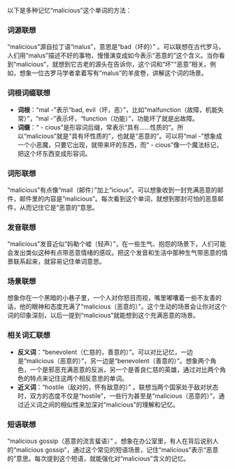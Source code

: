 以下是多种记忆“malicious”这个单词的方法：

### 词源联想
“malicious”源自拉丁语“malus”，意思是“bad（坏的）” 。可以联想在古代罗马，人们用“malus”描述不好的事物，慢慢演变成如今表示“恶意的”这个含义。当你看到“malicious”，就想到它古老的源头在告诉你，这个词和“坏”“恶意”相关。例如，想象一位古罗马学者拿着写有“malus”的羊皮卷，讲解这个词的场景。

### 词根词缀联想
 - **词根**：“mal -”表示“bad, evil（坏，恶）”，比如“malfunction（故障，机能失常）”，“mal -”表示坏，“function（功能）”，功能坏了就是出故障。
 - **词缀**：“ - cious”是形容词后缀，常表示“具有……性质的”。所以“malicious”就是“具有坏性质的”，也就是“恶意的”。可以将“mal -”想象成一个小恶魔，只要它出现，就带来坏的东西，而“ - cious”像一个魔法标记，把这个坏东西变成形容词。 

### 词形联想
“malicious”有点像“mail（邮件）”加上“icious”。可以想象收到一封充满恶意的邮件，邮件里的内容是“malicious”。每次看到这个单词，就想到那封可怕的恶意邮件，从而记住它是“恶意的”意思。 

### 发音联想
“malicious”发音近似“妈勒个嘘（轻声）”，在一些生气、抱怨的场景下，人们可能会发出类似这种有点带恶意情绪的感叹。把这个发音和生活中那种生气带恶意的情景联系起来，就容易记住单词意思。 

### 场景联想
想象你在一个黑暗的小巷子里，一个人对你怒目而视，嘴里嘟囔着一些不友善的话，他的眼神和态度充满了“malicious（恶意的）”。这个生动的场景会让你对这个词的印象深刻，以后一提到“malicious”就能想到这个充满恶意的场景。 

### 相关词汇联想
 - **反义词**：“benevolent（仁慈的，善意的）”。可以对比记忆，一边是“malicious（恶意的）”，另一边是“benevolent（善意的）”。想象两个角色，一个是邪恶充满恶意的反派，另一个是善良仁慈的英雄，通过对比两个角色的特点来记住这两个相反意思的单词。 
 - **近义词**：“hostile（敌对的，怀有敌意的）” 。联想当两个国家处于敌对状态时，双方的态度不仅是“hostile”，一些行为甚至是“malicious（恶意的）”，通过近义词之间的相似性来加深对“malicious”的理解和记忆。 

### 短语联想
“malicious gossip（恶意的流言蜚语）” 。想象在办公室里，有人在背后说别人的“malicious gossip”，通过这个常见的短语场景，记住“malicious”表示“恶意的”意思。每次提到这个短语，就能强化对“malicious”含义的记忆。 